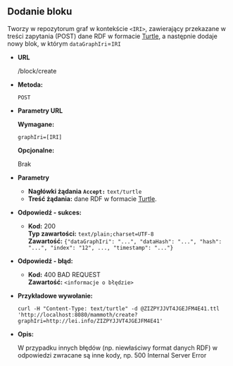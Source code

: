 **Dodanie bloku**
----
  Tworzy w repozytorum graf w kontekście `<IRI>`, zawierający przekazane w treści zapytania (POST) dane RDF w formacie [Turtle](https://www.w3.org/TR/turtle/), a następnie dodaje nowy blok, w którym `dataGraphIri`=`IRI`

* **URL**

  /block/create

* **Metoda:**

  `POST`

*  **Parametry URL**

   **Wymagane:**

   `graphIri=[IRI]`

   **Opcjonalne:**

   Brak

* **Parametry**

  * **Nagłówki żądania**
    **`Accept:`** `text/turtle`
  * **Treść żądania:** dane RDF w formacie [Turtle](https://www.w3.org/TR/turtle/).

* **Odpowiedź - sukces:**

  * **Kod:** 200 <br />
    **Typ zawartości:** `text/plain;charset=UTF-8`<br />
    **Zawartość:**
    `{"dataGraphIri": "...", "dataHash": "...", "hash": "...", "index": "12", ..., "timestamp": "..."}`
 
* **Odpowiedź - błąd:**

  * **Kod:** 400 BAD REQUEST <br />
    **Zawartość:** `<informacje o błędzie>`

* **Przykładowe wywołanie:**

  `curl -H "Content-Type: text/turtle" -d @ZIZPYJJVT4JGEJFM4E41.ttl 'http://localhost:8080/mammoth/create?graphIri=http://lei.info/ZIZPYJJVT4JGEJFM4E41'`
* **Opis:**

  W przypadku innych błędów (np. niewłaściwy format danych RDF) w odpowiedzi zwracane są inne kody, np. 500 Internal Server Error